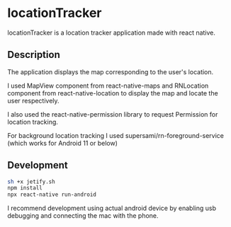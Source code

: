 # locationTracker
locationTracker is a location tracker application made with react native. 

## Description
The application displays the map corresponding to the user's location.

I used MapView component from react-native-maps and RNLocation component from react-native-location to display the map and locate the user respectively.

I also used the react-native-permission library to request Permission for location tracking.

For background location tracking I used supersami/rn-foreground-service (which works for Android 11 or below)



## Development

```bash
sh +x jetify.sh
npm install
npx react-native run-android
```
I recommend development using actual android device by enabling usb debugging and connecting the mac with the phone.
